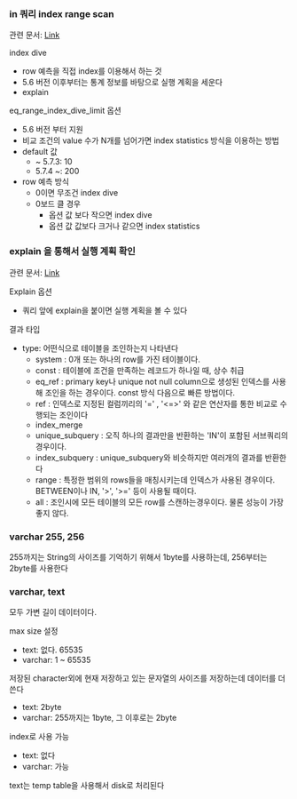 ### in 쿼리 index range scan
관련 문서: [Link](http://small-dbtalk.blogspot.com/2016/02/?m=1)

index dive
- row 예측을 직접 index를 이용해서 하는 것
- 5.6 버전 이후부터는 통계 정보를 바탕으로 실행 계획을 세운다
- explain 

eq_range_index_dive_limit 옵션
- 5.6 버전 부터 지원
- 비교 조건의 value 수가 N개를 넘어가면 index statistics 방식을 이용하는 방법
- default 값
   - ~ 5.7.3: 10
   - 5.7.4 ~: 200
- row 예측 방식
   - 0이면 무조건 index dive
   - 0보드 클 경우
      - 옵션 값 보다 작으면 index dive
      - 옵션 값 값보다 크거나 같으면 index statistics 

### explain 을 통해서 실행 계획 확인
관련 문서: [Link](https://denodo1.tistory.com/306)

Explain 옵션
- 쿼리 앞에 explain을 붙이면 실행 계획을 볼 수 있다

결과 타입
- type: 어떤식으로 테이블을 조인하는지 나타낸다
   - system : 0개 또는 하나의 row를 가진 테이블이다.
   - const : 테이블에 조건을 만족하는 레코드가 하나일 때, 상수 취급
   - eq_ref : primary key나 unique not null column으로 생성된 인덱스를 사용해 조인을 하는 경우이다. const 방식 다음으로 빠른 방법이다.
   - ref : 인덱스로 지정된 컬럼끼리의 '=' , '<=>' 와 같은 연산자를 통한 비교로 수행되는 조인이다
   - index_merge 
   - unique_subquery : 오직 하나의 결과만을 반환하는 'IN'이 포함된 서브쿼리의 경우이다.
   - index_subquery : unique_subquery와 비슷하지만 여러개의 결과를 반환한다
   - range : 특정한 범위의 rows들을 매칭시키는데 인덱스가 사용된 경우이다. BETWEEN이나 IN, '>', '>=' 등이 사용될 때이다.
   - all : 조인시에 모든 테이블의 모든 row를 스캔하는경우이다. 물론 성능이 가장 좋지 않다.

### varchar 255, 256
255까지는 String의 사이즈를 기억하기 위해서 1byte를 사용하는데, 256부터는 2byte를 사용한다

### varchar, text
모두 가변 길이 데이터이다. 

max size 설정
- text: 없다. 65535
- varchar: 1 ~ 65535

저장된 character외에 현재 저장하고 있는 문자열의 사이즈를 저장하는데 데이터를 더 쓴다
- text: 2byte
- varchar: 255까지는 1byte, 그 이후로는 2byte

index로 사용 가능
- text: 없다
- varchar: 가능

text는 temp table을 사용해서 disk로 처리된다

